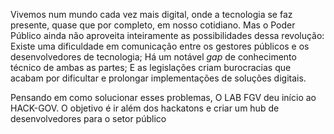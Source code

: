 Vivemos num mundo cada vez mais digital, onde a tecnologia se faz presente, quase que por completo, em nosso cotidiano. Mas o Poder Público ainda não aproveita inteiramente as possibilidades dessa revolução: Existe uma dificuldade em comunicação entre os gestores públicos e os desenvolvedores de tecnologia; Há um notável _gap_ de conhecimento técnico de ambas as partes; E as legislações criam burocracias que acabam por dificultar e prolongar implementações de soluções digitais.

Pensando em como solucionar esses problemas, O LAB FGV deu início ao HACK-GOV. O objetivo é ir além dos hackatons e criar um hub de desenvolvedores para o setor público
